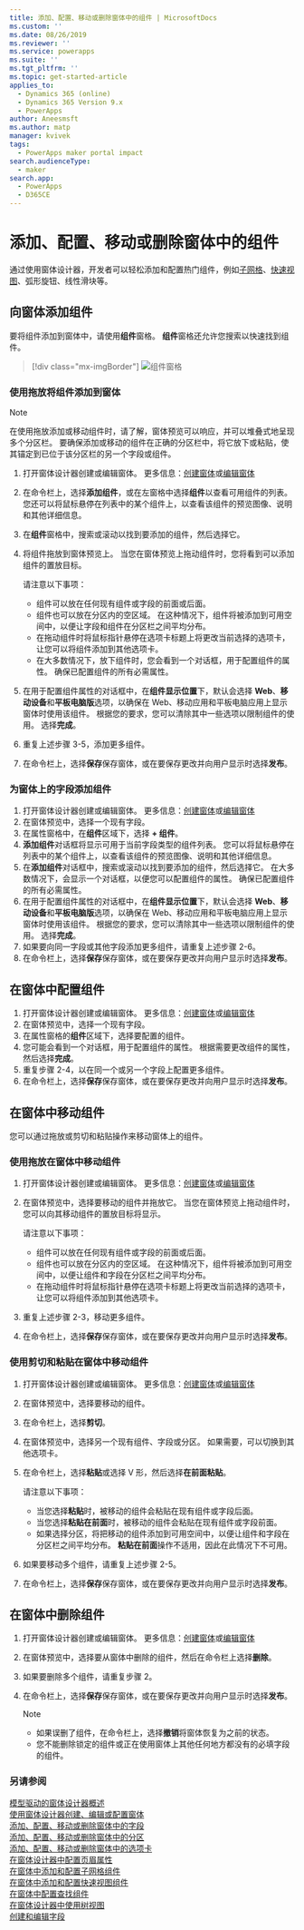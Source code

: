 ```yaml
---
title: 添加、配置、移动或删除窗体中的组件 | MicrosoftDocs
ms.custom: ''
ms.date: 08/26/2019
ms.reviewer: ''
ms.service: powerapps
ms.suite: ''
ms.tgt_pltfrm: ''
ms.topic: get-started-article
applies_to:
  - Dynamics 365 (online)
  - Dynamics 365 Version 9.x
  - PowerApps
author: Aneesmsft
ms.author: matp
manager: kvivek
tags:
  - PowerApps maker portal impact
search.audienceType:
  - maker
search.app:
  - PowerApps
  - D365CE
---
```


# <a name="add-configure-move-or-delete-components-on-a-form"></a>添加、配置、移动或删除窗体中的组件  
通过使用窗体设计器，开发者可以轻松添加和配置热门组件，例如[子网格](form-designer-add-configure-subgrid.md)、[快速视图](form-designer-add-configure-quickview.md)、弧形旋钮、线性滑块等。

## <a name="add-components-to-a-form"></a>向窗体添加组件
要将组件添加到窗体中，请使用**组件**窗格。 **组件**窗格还允许您搜索以快速找到组件。  

> [!div class="mx-imgBorder"] 
> ![](media/FormDesignerComponentsPane.PNG "组件窗格")

### <a name="add-components-to-a-form-using-drag-and-drop"></a>使用拖放将组件添加到窗体
> [!NOTE]
> 在使用拖放添加或移动组件时，请了解，窗体预览可以响应，并可以堆叠式地呈现多个分区栏。 要确保添加或移动的组件在正确的分区栏中，将它放下或粘贴，使其锚定到已位于该分区栏的另一个字段或组件。
1. 打开窗体设计器创建或编辑窗体。 更多信息：[创建窗体](create-and-edit-forms.md#create-a-form)或[编辑窗体](create-and-edit-forms.md#edit-a-form)
2. 在命令栏上，选择**添加组件**，或在左窗格中选择**组件**以查看可用组件的列表。 您还可以将鼠标悬停在列表中的某个组件上，以查看该组件的预览图像、说明和其他详细信息。
3. 在**组件**窗格中，搜索或滚动以找到要添加的组件，然后选择它。
4. 将组件拖放到窗体预览上。 当您在窗体预览上拖动组件时，您将看到可以添加组件的置放目标。 

   请注意以下事项： 
    - 组件可以放在任何现有组件或字段的前面或后面。
    - 组件也可以放在分区内的空区域。 在这种情况下，组件将被添加到可用空间中，以便让字段和组件在分区栏之间平均分布。
    - 在拖动组件时将鼠标指针悬停在选项卡标题上将更改当前选择的选项卡，让您可以将组件添加到其他选项卡。
    - 在大多数情况下，放下组件时，您会看到一个对话框，用于配置组件的属性。 确保已配置组件的所有必需属性。 
5. 在用于配置组件属性的对话框中，在**组件显示位置**下，默认会选择 **Web**、**移动设备**和**平板电脑版**选项，以确保在 Web、移动应用和平板电脑应用上显示窗体时使用该组件。 根据您的要求，您可以清除其中一些选项以限制组件的使用。 选择**完成**。
6. 重复上述步骤 3-5，添加更多组件。
7. 在命令栏上，选择**保存**保存窗体，或在要保存更改并向用户显示时选择**发布**。 

### <a name="add-components-for-a-field-on-the-form"></a>为窗体上的字段添加组件
1. 打开窗体设计器创建或编辑窗体。 更多信息：[创建窗体](create-and-edit-forms.md#create-a-form)或[编辑窗体](create-and-edit-forms.md#edit-a-form)
2. 在窗体预览中，选择一个现有字段。
3. 在属性窗格中，在**组件**区域下，选择 **+ 组件**。
4. **添加组件**对话框将显示可用于当前字段类型的组件列表。 您可以将鼠标悬停在列表中的某个组件上，以查看该组件的预览图像、说明和其他详细信息。
5. 在**添加组件**对话框中，搜索或滚动以找到要添加的组件，然后选择它。
   在大多数情况下，会显示一个对话框，以便您可以配置组件的属性。 确保已配置组件的所有必需属性。
6. 在用于配置组件属性的对话框中，在**组件显示位置**下，默认会选择 **Web**、**移动设备**和**平板电脑版**选项，以确保在 Web、移动应用和平板电脑应用上显示窗体时使用该组件。 根据您的要求，您可以清除其中一些选项以限制组件的使用。 选择**完成**。
7. 如果要向同一字段或其他字段添加更多组件，请重复上述步骤 2-6。
8. 在命令栏上，选择**保存**保存窗体，或在要保存更改并向用户显示时选择**发布**。

## <a name="configure-components-on-a-form"></a>在窗体中配置组件
1. 打开窗体设计器创建或编辑窗体。 更多信息：[创建窗体](create-and-edit-forms.md#create-a-form)或[编辑窗体](create-and-edit-forms.md#edit-a-form)
2. 在窗体预览中，选择一个现有字段。
3. 在属性窗格的**组件**区域下，选择要配置的组件。
4. 您可能会看到一个对话框，用于配置组件的属性。 根据需要更改组件的属性，然后选择**完成**。
5. 重复步骤 2-4，以在同一个或另一个字段上配置更多组件。
6. 在命令栏上，选择**保存**保存窗体，或在要保存更改并向用户显示时选择**发布**。

## <a name="move-components-on-a-form"></a>在窗体中移动组件
您可以通过拖放或剪切和粘贴操作来移动窗体上的组件。 

### <a name="move-components-on-a-form-using-drag-and-drop"></a>使用拖放在窗体中移动组件
1. 打开窗体设计器创建或编辑窗体。 更多信息：[创建窗体](create-and-edit-forms.md#create-a-form)或[编辑窗体](create-and-edit-forms.md#edit-a-form)
2. 在窗体预览中，选择要移动的组件并拖放它。 当您在窗体预览上拖动组件时，您可以向其移动组件的置放目标将显示。     

   请注意以下事项： 
    - 组件可以放在任何现有组件或字段的前面或后面。
    - 组件也可以放在分区内的空区域。 在这种情况下，组件将被添加到可用空间中，以便让组件和字段在分区栏之间平均分布。
    - 在拖动组件时将鼠标指针悬停在选项卡标题上将更改当前选择的选项卡，让您可以将组件添加到其他选项卡。   
4. 重复上述步骤 2-3，移动更多组件。
5. 在命令栏上，选择**保存**保存窗体，或在要保存更改并向用户显示时选择**发布**。 

### <a name="move-components-on-a-form-using-cut-and-paste"></a>使用剪切和粘贴在窗体中移动组件
1. 打开窗体设计器创建或编辑窗体。 更多信息：[创建窗体](create-and-edit-forms.md#create-a-form)或[编辑窗体](create-and-edit-forms.md#edit-a-form)
2. 在窗体预览中，选择要移动的组件。
3. 在命令栏上，选择**剪切**。
4. 在窗体预览中，选择另一个现有组件、字段或分区。 如果需要，可以切换到其他选项卡。
5. 在命令栏上，选择**粘贴**或选择 V 形，然后选择**在前面粘贴**。     

   请注意以下事项：
    - 当您选择**粘贴**时，被移动的组件会粘贴在现有组件或字段后面。 
    - 当您选择**粘贴在前面**时，被移动的组件会粘贴在现有组件或字段前面。
    - 如果选择分区，将把移动的组件添加到可用空间中，以便让组件和字段在分区栏之间平均分布。 **粘贴在前面**操作不适用，因此在此情况下不可用。
6. 如果要移动多个组件，请重复上述步骤 2-5。
7. 在命令栏上，选择**保存**保存窗体，或在要保存更改并向用户显示时选择**发布**。 

## <a name="delete-components-on-a-form"></a>在窗体中删除组件
1. 打开窗体设计器创建或编辑窗体。 更多信息：[创建窗体](create-and-edit-forms.md#create-a-form)或[编辑窗体](create-and-edit-forms.md#edit-a-form)
2. 在窗体预览中，选择要从窗体中删除的组件，然后在命令栏上选择**删除**。 
3. 如果要删除多个组件，请重复步骤 2。
4. 在命令栏上，选择**保存**保存窗体，或在要保存更改并向用户显示时选择**发布**。 

     > [!NOTE]
     >   -  如果误删了组件，在命令栏上，选择**撤销**将窗体恢复为之前的状态。 
     >   -  您不能删除锁定的组件或正在使用窗体上其他任何地方都没有的必填字段的组件。 

### <a name="see-also"></a>另请参阅
[模型驱动的窗体设计器概述](form-designer-overview.md)  
[使用窗体设计器创建、编辑或配置窗体](create-and-edit-forms.md)  
[添加、配置、移动或删除窗体中的字段](add-move-or-delete-fields-on-form.md)  
[添加、配置、移动或删除窗体中的分区](add-move-or-delete-sections-on-form.md)  
[添加、配置、移动或删除窗体中的选项卡](add-move-or-delete-tabs-on-form.md)  
[在窗体设计器中配置页眉属性](form-designer-header-properties.md)  
[在窗体中添加和配置子网格组件](form-designer-add-configure-subgrid.md)  
[在窗体中添加和配置快速视图组件](form-designer-add-configure-quickview.md)  
[在窗体中配置查找组件](form-designer-add-configure-lookup.md)  
[在窗体设计器中使用树视图](using-tree-view-on-form.md)  
[创建和编辑字段](../common-data-service/create-edit-field-portal.md)  
